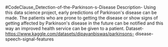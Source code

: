 #CodeClause_Detection-of-the-Parkinson-s-Disease
Description- Using this data science project, early predictions of Parkinson's  disease can be made. The patients who are prone to getting the disease or  show signs of getting affected by Parkinson's disease in the future can be  notified and this way an improved health service can be given to a patient. 
Dataset- https://www.kaggle.com/datasets/dipayanbiswas/parkinsons- 
disease-speech-signal-features 
